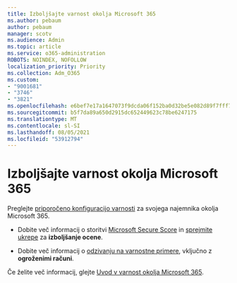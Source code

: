 ```yaml
---
title: Izboljšajte varnost okolja Microsoft 365
ms.author: pebaum
author: pebaum
manager: scotv
ms.audience: Admin
ms.topic: article
ms.service: o365-administration
ROBOTS: NOINDEX, NOFOLLOW
localization_priority: Priority
ms.collection: Adm_O365
ms.custom:
- "9001681"
- "3746"
- "3821"
ms.openlocfilehash: e6bef7e17a1647073f9dcda06f152ba0d32be5e082d89f7fff714561babeacff
ms.sourcegitcommit: b5f7da89a650d2915dc652449623c78be6247175
ms.translationtype: MT
ms.contentlocale: sl-SI
ms.lasthandoff: 08/05/2021
ms.locfileid: "53912794"
---
```

# <a name="increase-microsoft-365-security"></a>Izboljšajte varnost okolja Microsoft 365

Preglejte [priporočeno konfiguracijo varnosti](https://docs.microsoft.com/microsoft-365/security/office-365-security/tenant-wide-setup-for-increased-security?view=o365-worldwide) za svojega najemnika okolja Microsoft 365.

- Dobite več informacij o storitvi [Microsoft Secure Score](https://docs.microsoft.com/microsoft-365/security/mtp/microsoft-secure-score?view=o365-worldwide) in [sprejmite ukrepe](https://docs.microsoft.com/microsoft-365/security/mtp/microsoft-secure-score?view=o365-worldwide#take-action-to-improve-your-score) za **izboljšanje ocene**.

- Dobite več informacij o [odzivanju na varnostne primere](https://docs.microsoft.com/microsoft-365/security/office-365-security/office365-security-incident-response-overview?view=o365-worldwide), vključno z **ogroženimi računi**.

Če želite več informacij, glejte [Uvod v varnost okolja Microsoft 365](https://docs.microsoft.com/microsoft-365/security/office-365-security/security-roadmap?view=o365-worldwide). 
